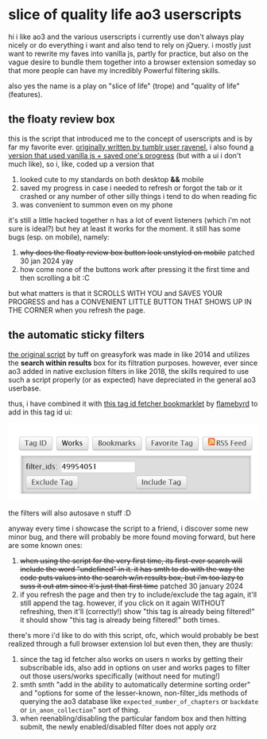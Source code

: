 # slice of quality life ao3 userscripts

hi i like ao3 and the various userscripts i currently use don't always play nicely or do everything i want and also tend to rely on jQuery. i mostly just want to rewrite my faves into vanilla js, partly for practice, but also on the vague desire to bundle them together into a browser extension someday so that more people can have my incredibly Powerful filtering skills.

also yes the name is a play on "slice of life" (trope) and "quality of life" (features).

## the floaty review box

this is the script that introduced me to the concept of userscripts and is by far my favorite ever. [originally written by tumblr user ravenel](https://ravenel.tumblr.com/post/156555172141/i-saw-this-post-by-astropixie-about-how-itd-be), i also found [a version that used vanilla js + saved one's progress](https://greasyfork.org/en/scripts/395902-ao3-floating-comment-box) (but with a ui i don't much like), so i, like, coded up a version that 
1. looked cute to my standards on both desktop **&&** mobile
2. saved my progress in case i needed to refresh or forgot the tab or it crashed or any number of other silly things i tend to do when reading fic
3. was convenient to summon even on my phone

it's still a little hacked together n has a lot of event listeners (which i'm not sure is ideal?) but hey at least it works for the moment. it still has some bugs (esp. on mobile), namely:
1. ~~why does the floaty review box button look unstyled on mobile~~ patched 30 jan 2024 yay
2. how come none of the buttons work after pressing it the first time and then scrolling a bit :C

but what matters is that it SCROLLS WITH YOU and SAVES YOUR PROGRESS and has a CONVENIENT LITTLE BUTTON THAT SHOWS UP IN THE CORNER when you refresh the page.

## the automatic sticky filters

[the original script](https://greasyfork.org/en/scripts/3578-ao3-saved-filters) by tuff on greasyfork was made in like 2014 and utilizes the __search within results__ box for its filtration purposes. however, ever since ao3 added in native exclusion filters in like 2018, the skills required to use such a script properly (or as expected) have depreciated in the general ao3 userbase.

thus, i have combined it with [this tag id fetcher bookmarklet](https://random.fangirling.net/scripts/ao3_tag_id) by [flamebyrd](https://flamebyrd.dreamdwidth.org) to add in this tag id ui:

![tag id button with the submission form showing the include/exclude buttons](https://github.com/XiaoBaiXueHua/soql/blob/main/docs/img/tagidui.png)

the filters will also autosave n stuff :D

anyway every time i showcase the script to a friend, i discover some new minor bug, and there will probably be more found moving forward, but here are some known ones:
1. ~~when using the script for the very first time, its first-ever search will include the word "undefined" in it. it has smth to do with the way the code puts values into the search w/in results box, but i'm too lazy to suss it out atm since it's just that first time~~ patched 30 january 2024
2. if you refresh the page and then try to include/exclude the tag again, it'll still append the tag. however, if you click on it again WITHOUT refreshing, then it'll (correctly!) show "this tag is already being filtered!" it should show "this tag is already being filtered!" both times.

there's more i'd like to do with this script, ofc, which would probably be best realized through a full browser extension lol but even then, they are thusly:
1. since the tag id fetcher also works on users n works by getting their subscribable ids, also add in options on user and works pages to filter out those users/works specifically (without need for muting!)
2. smth smth "add in the ability to automatically determine sorting order" and "options for some of the lesser-known, non-filter_ids methods of querying the ao3 database like `expected_number_of_chapters` or `backdate` or `in_anon_collection`" sort of thing.
3. when reenabling/disabling the particular fandom box and then hitting submit, the newly enabled/disabled filter does not apply orz